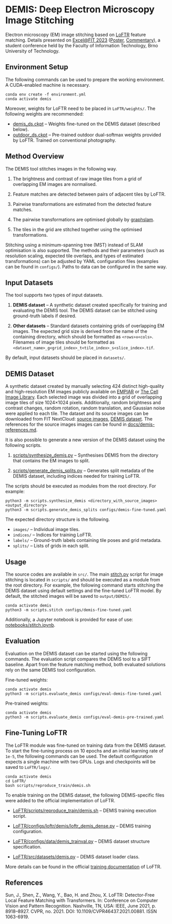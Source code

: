 # DEMIS: Deep Electron Microscopy Image Stitching

Electron microscopy (EM) image stitching based on [LoFTR](https://github.com/zju3dv/LoFTR)
feature matching. Details presented on [Excel@FIT 2023](https://excel.fit.vutbr.cz/)
([Poster](https://excel.fit.vutbr.cz/submissions/2023/015/15_poster.pdf),
[Commentary](https://excel.fit.vutbr.cz/submissions/2023/015/15.pdf)), a student
conference held by the Faculty of Information Technology, Brno University of Technology.

## Environment Setup

The following commands can be used to prepare the working environment. A CUDA-enabled
machine is necessary.

```
conda env create -f environment.yml
conda activate demis
```

Moreover, weights for LoFTR need to be placed in `LoFTR/weights/`. The following
weights are recommended:

  - [demis_ds.ckpt](https://drive.google.com/file/d/1HYnYKTxnAA5g7Tizk0Ney_Jeq_VoJYUu/view?usp=sharing)
    &ndash; Weights fine-tuned on the DEMIS dataset (described below).
  - [outdoor_ds.ckpt](https://drive.google.com/file/d/1M-VD35-qdB5Iw-AtbDBCKC7hPolFW9UY/view?usp=sharing)
    &ndash; Pre-trained outdoor dual-softmax weights provided by LoFTR. Trained
    on conventional photography.

## Method Overview

The DEMIS tool stitches images in the following way.

  1. The brightness and contrast of raw image tiles from a grid of overlapping
     EM images are normalised.
  
  2. Feature matches are detected between pairs of adjacent tiles by LoFTR.
  
  3. Pairwise transformations are estimated from the detected feature matches.
  
  4. The pairwise transformations are optimised globally by
     [graphslam](https://github.com/JeffLIrion/python-graphslam/).
  
  5. The tiles in the grid are stitched together using the optimised transformations.

Stitching using a minimum-spanning tree (MST) instead of SLAM optimisation is also
supported. The methods and their parameters (such as resolution scaling, expected tile
overlaps, and types of estimated transformations) can be adjusted by YAML configuration
files (examples can be found in `configs/`). Paths to data can be configured in the
same way.

## Input Datasets

The tool supports two types of input datasets.
  
  1. **DEMIS dataset** &ndash; A synthetic dataset created specifically for training and
  evaluating the DEMIS tool. The DEMIS dataset can be stitched using ground-truth labels
  if desired.
  
  2. **Other datasets** &ndash; Standard datasets containing grids of overlapping EM images.
  The expected grid size is derived from the name of the containing directory, which
  should be formatted as `<rows>x<cols>`. Filenames of image tiles should be formatted
  as `<dataset_name>_g<grid_index>_t<tile_index>_s<slice_index>.tif`.

By default, input datasets should be placed in `datasets/`.

## DEMIS Dataset

A synthetic dataset created by manually selecting 424 distinct high-quality and
high-resolution EM images publicly available on [EMPIAR](https://www.ebi.ac.uk/empiar/)
or [The Cell Image Library](http://www.cellimagelibrary.org/). Each selected image was
divided into a grid of overlapping image tiles of size 1024&times;1024 pixels. Additionally,
random brightness and contrast changes, random rotation, random translation, and Gaussian
noise were applied to each tile. The dataset and its source images can be downloaded
from FIT NextCloud: [source images](https://nextcloud.fit.vutbr.cz/s/773XXbQdYBGKxKH),
[DEMIS dataset](https://nextcloud.fit.vutbr.cz/s/R3GAr2JcSQFeyi6). The references for
the source images images can be found in [docs/demis-references.md](docs/demis-references.md).

It is also possible to generate a new version of the DEMIS dataset using the following
scripts.

  1. [scripts/synthesize_demis.py](scripts/synthesize_demis.py) &ndash; Synthesises DEMIS
  from the directory that contains the EM images to split.
  
  2. [scripts/generate_demis_splits.py](scripts/generate_demis_splits.py) &ndash; Generates
  split metadata of the DEMIS dataset, including indices needed for training LoFTR.

The scripts should be executed as modules from the root directory. For example:

```
python3 -m scripts.synthesize_demis <directory_with_source_images> <output_directory>
python3 -m scripts.generate_demis_splits configs/demis-fine-tuned.yaml
```

The expected directory structure is the following.

  - `images/` &ndash; Individual image tiles.
  - `indices/` &ndash; Indices for training LoFTR.
  - `labels/` &ndash; Ground-truth labels containing tile poses and grid metadata.
  - `splits/` &ndash; Lists of grids in each split.

## Usage

The source codes are available in `src/`. The main [stitch.py](scripts/stitch.py) script
for image stitching is located in `scripts/` and should be executed as a module from
the root directory. For example, the following command starts stitching the DEMIS dataset
using default settings and the fine-tuned LoFTR model. By default, the stitched images
will be saved to `output/DEMIS/`.

```
conda activate demis
python3 -m scripts.stitch configs/demis-fine-tuned.yaml
```

Additionally, a Jupyter notebook is provided for ease of use:
[notebooks/stitch.ipynb](notebooks/stitch.ipynb).

## Evaluation

Evaluation on the DEMIS dataset can be started using the following commands.
The evaluation script compares the DEMIS tool to a SIFT baseline. Apart from the
feature matching method, both evaluated solutions rely on the same DEMIS tool
configuration.

Fine-tuned weights:

```
conda activate demis
python3 -m scripts.evaluate_demis configs/eval-demis-fine-tuned.yaml
```

Pre-trained weights:

```
conda activate demis
python3 -m scripts.evaluate_demis configs/eval-demis-pre-trained.yaml
```

## Fine-Tuning LoFTR

The LoFTR module was fine-tuned on training data from the DEMIS dataset. To start
the fine-tuning process on 10 epochs and an initial learning rate of `1e-5`, the
following commands can be used. The default configuration expects a single machine
with two GPUs. Logs and checkpoints will be saved to `LoFTR/logs/`.

```
conda activate demis
cd LoFTR/
bash scripts/reproduce_train/demis.sh
```

To enable training on the DEMIS dataset, the following DEMIS-specific files were
added to the official implementation of LoFTR.
  
  - [LoFTR/scripts/reproduce_train/demis.sh](LoFTR/scripts/reproduce_train/demis.sh)
    &ndash; DEMIS training execution script.

  - [LoFTR/configs/loftr/demis/loftr_demis_dense.py](LoFTR/configs/loftr/demis/loftr_demis_dense.py)
    &ndash; DEMIS training configuration.
  
  - [LoFTR/configs/data/demis_trainval.py](LoFTR/configs/data/demis_trainval.py)
    &ndash; DEMIS dataset structure specification.
  
  - [LoFTR/src/datasets/demis.py](LoFTR/src/datasets/demis.py)
    &ndash; DEMIS dataset loader class.

More details can be found in the official
[training documentation](https://github.com/zju3dv/LoFTR/blob/master/docs/TRAINING.md)
of LoFTR. 

## References

Sun, J., Shen, Z., Wang, Y., Bao, H. and Zhou, X. LoFTR: Detector-Free Local
Feature Matching with Transformers. In: Conference on Computer Vision and
Pattern Recognition. Nashville, TN, USA: IEEE, June 2021, p. 8918&ndash;8927.
CVPR, no. 2021. DOI: 10.1109/CVPR46437.2021.00881. ISSN 1063-6919.
